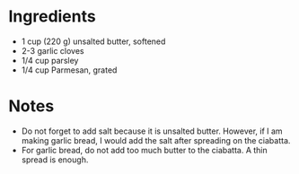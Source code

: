 # Ingredients

- 1 cup (220 g) unsalted butter, softened
- 2-3 garlic cloves
- 1/4 cup parsley
- 1/4 cup Parmesan, grated

# Notes

- Do not forget to add salt because it is unsalted butter. However, if I am making garlic bread, I would add the salt after spreading on the ciabatta.
- For garlic bread, do not add too much butter to the ciabatta. A thin spread is enough.